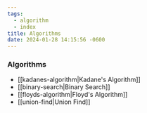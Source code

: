```yaml
---
tags:
  - algorithm
  - index
title: Algorithms
date: 2024-01-28 14:15:56 -0600
---
```


### Algorithms

* [[kadanes-algorithm|Kadane's Algorithm]]
* [[binary-search|Binary Search]]
* [[floyds-algorithm|Floyd's Algorithm]]
* [[union-find|Union Find]]
